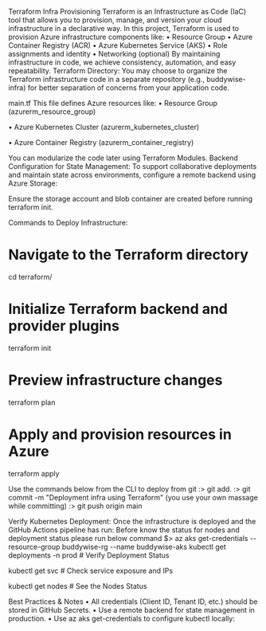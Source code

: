 Terraform Infra Provisioning
Terraform is an Infrastructure as Code (IaC) tool that allows you to provision, manage, and version your cloud infrastructure in a declarative way. In this project, Terraform is used to provision Azure infrastructure components like:
•	Resource Group
•	Azure Container Registry (ACR)
•	Azure Kubernetes Service (AKS)
•	Role assignments and identity
•	Networking (optional)
By maintaining infrastructure in code, we achieve consistency, automation, and easy repeatability.
Terraform Directory: 
You may choose to organize the Terraform infrastructure code in a separate repository (e.g., buddywise-infra) for better separation of concerns from your application code.
 

main.tf
This file defines Azure resources like:
•	Resource Group (azurerm_resource_group)
 
•	Azure Kubernetes Cluster (azurerm_kubernetes_cluster)
 









•	Azure Container Registry (azurerm_container_registry)
 
You can modularize the code later using Terraform Modules.
Backend Configuration for State Management:
To support collaborative deployments and maintain state across environments, configure a remote backend using Azure Storage:

 
Ensure the storage account and blob container are created before running terraform init.



Commands to Deploy Infrastructure:
# Navigate to the Terraform directory
cd terraform/
# Initialize Terraform backend and provider plugins
terraform init
# Preview infrastructure changes
terraform plan
# Apply and provision resources in Azure
terraform apply

Use the commands below from the CLI to deploy from git
:>  git add.
:>  git commit -m "Deployment infra using Terraform" (you use your own massage while committing)
:>  git push origin main

 



Verify Kubernetes Deployment:
Once the infrastructure is deployed and the GitHub Actions pipeline has run:
Before know the status for nodes and deployment status please run below command
$> az aks get-credentials --resource-group buddywise-rg --name buddywise-aks
kubectl get deployments -n prod # Verify Deployment Status
 
kubectl get svc           # Check service exposure and IPs
 
kubectl get nodes   # See the Nodes Status
 

Best Practices & Notes
•	 All credentials (Client ID, Tenant ID, etc.) should be stored in GitHub Secrets.
•	 Use a remote backend for state management in production.
•	 Use az aks get-credentials to configure kubectl locally:


